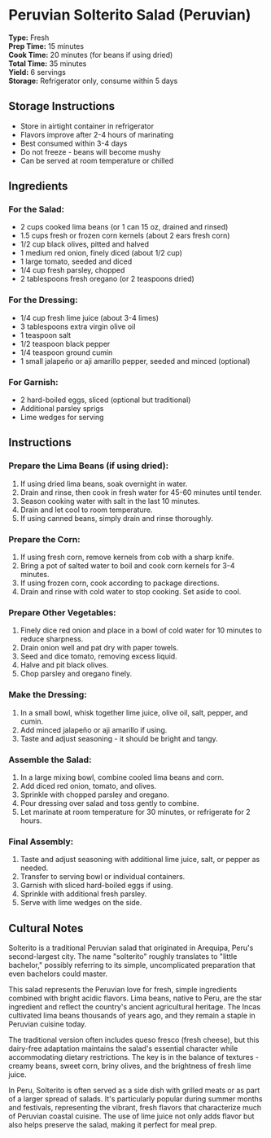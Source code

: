 # Peruvian Solterito Salad (Peruvian)

**Type:** Fresh  
**Prep Time:** 15 minutes  
**Cook Time:** 20 minutes (for beans if using dried)  
**Total Time:** 35 minutes  
**Yield:** 6 servings  
**Storage:** Refrigerator only, consume within 5 days

## Storage Instructions
- Store in airtight container in refrigerator
- Flavors improve after 2-4 hours of marinating
- Best consumed within 3-4 days
- Do not freeze - beans will become mushy
- Can be served at room temperature or chilled

## Ingredients

### For the Salad:
- 2 cups cooked lima beans (or 1 can 15 oz, drained and rinsed)
- 1.5 cups fresh or frozen corn kernels (about 2 ears fresh corn)
- 1/2 cup black olives, pitted and halved
- 1 medium red onion, finely diced (about 1/2 cup)
- 1 large tomato, seeded and diced
- 1/4 cup fresh parsley, chopped
- 2 tablespoons fresh oregano (or 2 teaspoons dried)

### For the Dressing:
- 1/4 cup fresh lime juice (about 3-4 limes)
- 3 tablespoons extra virgin olive oil
- 1 teaspoon salt
- 1/2 teaspoon black pepper
- 1/4 teaspoon ground cumin
- 1 small jalapeño or aji amarillo pepper, seeded and minced (optional)

### For Garnish:
- 2 hard-boiled eggs, sliced (optional but traditional)
- Additional parsley sprigs
- Lime wedges for serving

## Instructions

### Prepare the Lima Beans (if using dried):
1. If using dried lima beans, soak overnight in water.
2. Drain and rinse, then cook in fresh water for 45-60 minutes until tender.
3. Season cooking water with salt in the last 10 minutes.
4. Drain and let cool to room temperature.
5. If using canned beans, simply drain and rinse thoroughly.

### Prepare the Corn:
1. If using fresh corn, remove kernels from cob with a sharp knife.
2. Bring a pot of salted water to boil and cook corn kernels for 3-4 minutes.
3. If using frozen corn, cook according to package directions.
4. Drain and rinse with cold water to stop cooking. Set aside to cool.

### Prepare Other Vegetables:
1. Finely dice red onion and place in a bowl of cold water for 10 minutes to reduce sharpness.
2. Drain onion well and pat dry with paper towels.
3. Seed and dice tomato, removing excess liquid.
4. Halve and pit black olives.
5. Chop parsley and oregano finely.

### Make the Dressing:
1. In a small bowl, whisk together lime juice, olive oil, salt, pepper, and cumin.
2. Add minced jalapeño or aji amarillo if using.
3. Taste and adjust seasoning - it should be bright and tangy.

### Assemble the Salad:
1. In a large mixing bowl, combine cooled lima beans and corn.
2. Add diced red onion, tomato, and olives.
3. Sprinkle with chopped parsley and oregano.
4. Pour dressing over salad and toss gently to combine.
5. Let marinate at room temperature for 30 minutes, or refrigerate for 2 hours.

### Final Assembly:
1. Taste and adjust seasoning with additional lime juice, salt, or pepper as needed.
2. Transfer to serving bowl or individual containers.
3. Garnish with sliced hard-boiled eggs if using.
4. Sprinkle with additional fresh parsley.
5. Serve with lime wedges on the side.

## Cultural Notes

Solterito is a traditional Peruvian salad that originated in Arequipa, Peru's second-largest city. The name "solterito" roughly translates to "little bachelor," possibly referring to its simple, uncomplicated preparation that even bachelors could master.

This salad represents the Peruvian love for fresh, simple ingredients combined with bright acidic flavors. Lima beans, native to Peru, are the star ingredient and reflect the country's ancient agricultural heritage. The Incas cultivated lima beans thousands of years ago, and they remain a staple in Peruvian cuisine today.

The traditional version often includes queso fresco (fresh cheese), but this dairy-free adaptation maintains the salad's essential character while accommodating dietary restrictions. The key is in the balance of textures - creamy beans, sweet corn, briny olives, and the brightness of fresh lime juice.

In Peru, Solterito is often served as a side dish with grilled meats or as part of a larger spread of salads. It's particularly popular during summer months and festivals, representing the vibrant, fresh flavors that characterize much of Peruvian coastal cuisine. The use of lime juice not only adds flavor but also helps preserve the salad, making it perfect for meal prep.